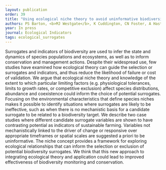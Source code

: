 ```yaml
---
layout: publication
order: 39
title: "Using ecological niche theory to avoid uninformative biodiversity surrogates."
authors: PS Barton, <b>MJ Westgate</b>, K Cuddington, CN Foster, A Hastings, A Knapp, L O'Loughlin, CF Sato, M Smith, MR Willig, DB Lindenmayer
year: In press
journal: Ecological Indicators
tags: ecological_surrogates
---
```

Surrogates and indicators of biodiversity are used to infer the state and dynamics of species populations and ecosystems, as well as to inform conservation and management actions. Despite their widespread use, few studies have examined how ecological theory can guide the selection or surrogates and indicators, and thus reduce the likelihood of failure or cost of validation. We argue that ecological niche theory and knowledge of the extent to which particular limiting factors (e.g. physiological tolerances, limits to growth rates, or competitive exclusion) affect species distributions, abundance and coexistence could inform the choice of potential surrogates. Focusing on the environmental characteristics that define species niches makes it possible to identify situations where surrogates are likely to be ineffective, such as when there is no mechanistic basis for a candidate surrogate to be related to a biodiversity target. We describe two case studies where different candidate surrogate variables are shown to have contrasting potential as indicators of sustainable farming. Variables not mechanistically linked to the driver of change or responsive over appropriate timeframes or spatial scales are suggested a priori to be uninformative. The niche concept provides a framework for exploring ecological relationships that can inform the selection or exclusion of potential biodiversity surrogates. We think that this new approach to integrating ecological theory and application could lead to improved effectiveness of biodiversity monitoring and conservation.
